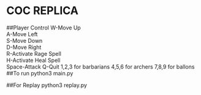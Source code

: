 # COC REPLICA

##Player Control
W-Move Up<br>
A-Move Left<br>
S-Move Down<br>
D-Move Right<br>
R-Activate Rage Spell<br>
H-Activate Heal Spell<br>
Space-Attack
Q-Quit
1,2,3 for barbarians 
4,5,6 for archers 
7,8,9 for ballons
##To run
python3 main.py

##For Replay
python3 replay.py
